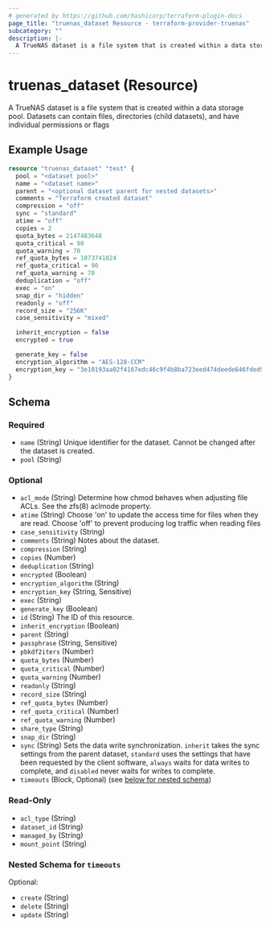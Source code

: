 ```yaml
---
# generated by https://github.com/hashicorp/terraform-plugin-docs
page_title: "truenas_dataset Resource - terraform-provider-truenas"
subcategory: ""
description: |-
  A TrueNAS dataset is a file system that is created within a data storage pool. Datasets can contain files, directories (child datasets), and have individual permissions or flags
---
```


# truenas_dataset (Resource)

A TrueNAS dataset is a file system that is created within a data storage pool. Datasets can contain files, directories (child datasets), and have individual permissions or flags

## Example Usage

```terraform
resource "truenas_dataset" "test" {
  pool = "<dataset pool>"
  name = "<dataset name>"
  parent = "<optional dataset parent for nested datasets>"
  comments = "Terraform created dataset"
  compression = "off"
  sync = "standard"
  atime = "off"
  copies = 2
  quota_bytes = 2147483648
  quota_critical = 90
  quota_warning = 70
  ref_quota_bytes = 1073741824
  ref_quota_critical = 90
  ref_quota_warning = 70
  deduplication = "off"
  exec = "on"
  snap_dir = "hidden"
  readonly = "off"
  record_size = "256K"
  case_sensitivity = "mixed"

  inherit_encryption = false
  encrypted = true

  generate_key = false
  encryption_algorithm = "AES-128-CCM"
  encryption_key = "3e10193aa02f4167edc46c9f4b8ba723eed474deede646fded99628de1878d51"
}
```

<!-- schema generated by tfplugindocs -->
## Schema

### Required

- `name` (String) Unique identifier for the dataset. Cannot be changed after the dataset is created.
- `pool` (String)

### Optional

- `acl_mode` (String) Determine how chmod behaves when adjusting file ACLs. See the zfs(8) aclmode property.
- `atime` (String) Choose 'on' to update the access time for files when they are read. Choose 'off' to prevent producing log traffic when reading files
- `case_sensitivity` (String)
- `comments` (String) Notes about the dataset.
- `compression` (String)
- `copies` (Number)
- `deduplication` (String)
- `encrypted` (Boolean)
- `encryption_algorithm` (String)
- `encryption_key` (String, Sensitive)
- `exec` (String)
- `generate_key` (Boolean)
- `id` (String) The ID of this resource.
- `inherit_encryption` (Boolean)
- `parent` (String)
- `passphrase` (String, Sensitive)
- `pbkdf2iters` (Number)
- `quota_bytes` (Number)
- `quota_critical` (Number)
- `quota_warning` (Number)
- `readonly` (String)
- `record_size` (String)
- `ref_quota_bytes` (Number)
- `ref_quota_critical` (Number)
- `ref_quota_warning` (Number)
- `share_type` (String)
- `snap_dir` (String)
- `sync` (String) Sets the data write synchronization. `inherit` takes the sync settings from the parent dataset, `standard` uses the settings that have been requested by the client software, `always` waits for data writes to complete, and `disabled` never waits for writes to complete.
- `timeouts` (Block, Optional) (see [below for nested schema](#nestedblock--timeouts))

### Read-Only

- `acl_type` (String)
- `dataset_id` (String)
- `managed_by` (String)
- `mount_point` (String)

<a id="nestedblock--timeouts"></a>
### Nested Schema for `timeouts`

Optional:

- `create` (String)
- `delete` (String)
- `update` (String)


